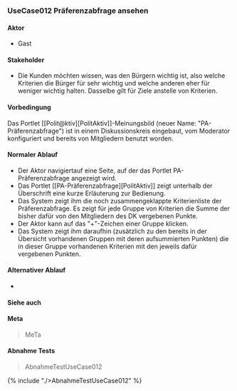 
### UseCase012 Präferenzabfrage ansehen

#### Aktor
 * Gast


#### Stakeholder
 * Die Kunden möchten wissen, was den Bürgern wichtig ist, also welche Kriterien die Bürger für sehr wichtig und welche anderen eher für weniger wichtig halten. Dasselbe gilt für Ziele anstelle von Kriterien.


#### Vorbedingung
Das Portlet [[Polit@ktiv][PolitAktiv]]-Meinungsbild (neuer Name: "PA-Präferenzabfrage") ist in einem Diskussionskreis eingebaut, vom Moderator konfiguriert und bereits von Mitgliedern benutzt worden.


#### Normaler Ablauf
 * Der Aktor navigiertauf eine Seite, auf der das Portlet PA-Präferenzabfrage angezeigt wird.
 * Das Portlet [[PA-Präferenzabfrage][PolitAktiv]] zeigt unterhalb der Überschrift eine kurze Erläuterung zur Bedienung.
 * Das System zeigt ihm die noch zusammengeklappte Kriterienliste der Präferenzabfrage. Es zeigt für jede Gruppe von Kriterien die Summe der bisher dafür von den Mitgliedern des DK vergebenen Punkte.
 * Der Aktor kann auf das "+"-Zeichen einer Gruppe klicken.
 * Das System zeigt ihm daraufhin (zusätzlich zu den bereits in der Übersicht vorhandenen Gruppen mit deren aufsummierten Punkten) die in dieser Gruppe vorhandenen Kriterien mit den jeweils dafür vergebenen Punkten.


#### Alternativer Ablauf
 * 


#### Siehe auch

#### Meta
>MeTa


#### Abnahme Tests
>AbnahmeTestUseCase012

{% include "./>AbnahmeTestUseCase012" %}
